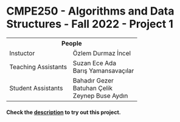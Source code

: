 
# CMPE250 - Algorithms and Data Structures - Fall 2022 - Project 1


<table>
  <tr>
    <th colspan="3">
        People
    </th>
  </tr>
  <tr>
    <td>Instuctor</td>
    <td>Özlem Durmaz İncel</td>
  </tr>
  <tr>
    <td>Teaching Assistants</td>
    <td>Suzan Ece Ada <br> Barış Yamansavaçılar</td>
  </tr>
  <tr>
    <td>Student Assistants</td>
    <td>Bahadır Gezer <br> Batuhan Çelik <br> Zeynep Buse Aydın</td>
  </tr>
</table>




#### Check the [description](./desc/p1_description.pdf) to try out this project. 


